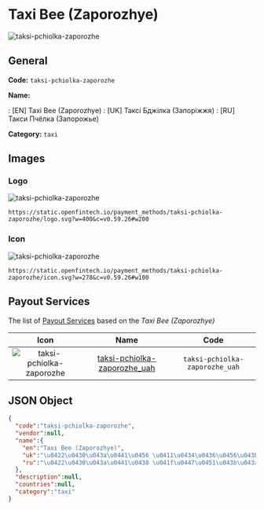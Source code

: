 
# Taxi Bee (Zaporozhye) 
![taksi-pchiolka-zaporozhe](https://static.openfintech.io/payment_methods/taksi-pchiolka-zaporozhe/logo.svg?w=400&c=v0.59.26#w200)  

## General 
**Code:** `taksi-pchiolka-zaporozhe` 
 
**Name:** 
 
:	[EN] Taxi Bee (Zaporozhye) 
:	[UK] Таксі Бджілка (Запоріжжя) 
:	[RU] Такси Пчёлка (Запорожье) 
 
**Category:** `taxi` 
 

## Images 

### Logo 
![taksi-pchiolka-zaporozhe](https://static.openfintech.io/payment_methods/taksi-pchiolka-zaporozhe/logo.svg?w=400&c=v0.59.26#w200)  

```
https://static.openfintech.io/payment_methods/taksi-pchiolka-zaporozhe/logo.svg?w=400&c=v0.59.26#w200
```  

### Icon 
![taksi-pchiolka-zaporozhe](https://static.openfintech.io/payment_methods/taksi-pchiolka-zaporozhe/icon.svg?w=278&c=v0.59.26#w100)  

```
https://static.openfintech.io/payment_methods/taksi-pchiolka-zaporozhe/icon.svg?w=278&c=v0.59.26#w100
```  

## Payout Services 
 
The list of [Payout Services](/payout-services/) based on the _Taxi Bee (Zaporozhye)_ 

|Icon|Name|Code| 
|:---:|:---:|:---:| 
|![taksi-pchiolka-zaporozhe](https://static.openfintech.io/payout_methods/taksi-pchiolka-zaporozhe/icon.svg?w=278&c=v0.59.26#w40) |[taksi-pchiolka-zaporozhe_uah](/payout-services/taksi-pchiolka-zaporozhe_uah/)|`taksi-pchiolka-zaporozhe_uah`| 
 

## JSON Object 

```json
{
  "code":"taksi-pchiolka-zaporozhe",
  "vendor":null,
  "name":{
    "en":"Taxi Bee (Zaporozhye)",
    "uk":"\u0422\u0430\u043a\u0441\u0456 \u0411\u0434\u0436\u0456\u043b\u043a\u0430 (\u0417\u0430\u043f\u043e\u0440\u0456\u0436\u0436\u044f)",
    "ru":"\u0422\u0430\u043a\u0441\u0438 \u041f\u0447\u0451\u043b\u043a\u0430 (\u0417\u0430\u043f\u043e\u0440\u043e\u0436\u044c\u0435)"
  },
  "description":null,
  "countries":null,
  "category":"taxi"
}
```  
